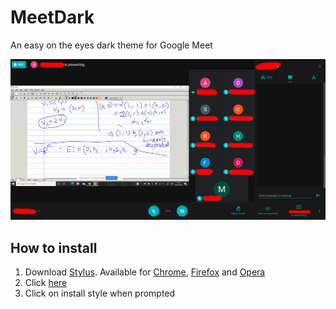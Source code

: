 # MeetDark

An easy on the eyes dark theme for Google Meet

![Image](meet.png)

## How to install

1. Download [Stylus](https://github.com/openstyles/stylus). Available for [Chrome](https://chrome.google.com/webstore/detail/stylus/clngdbkpkpeebahjckkjfobafhncgmne), [Firefox](https://addons.mozilla.org/firefox/addon/styl-us/) and [Opera](https://addons.opera.com/extensions/details/stylus/)
2. Click [here](https://github.com/TheTrio/MeetDark/raw/main/index.user.css)
3. Click on install style when prompted

